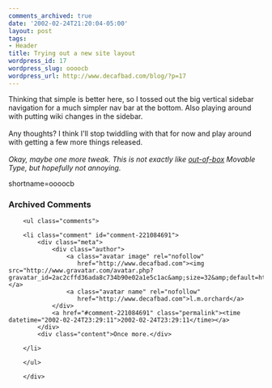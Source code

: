 ```yaml
---
comments_archived: true
date: '2002-02-24T21:20:04-05:00'
layout: post
tags:
- Header
title: Trying out a new site layout
wordpress_id: 17
wordpress_slug: oooocb
wordpress_url: http://www.decafbad.com/blog/?p=17
---
```

Thinking that simple is better here, so I tossed out the big vertical sidebar navigation for a much simpler nav bar at the bottom.  Also playing around with putting wiki changes in the sidebar.
<br /><br />
Any thoughts?  I think I'll stop twiddling with that for now and play around with getting a few more things released.
<br /><br />
<i>Okay, maybe one more tweak.  This is not exactly like <a href="http://www.decafbad.com/twiki/bin/view/Main/OutOfBox">out-of-box</a> Movable Type, but hopefully not annoying.</i>
<!--more-->
shortname=oooocb

<div id="comments" class="comments archived-comments">
            <h3>Archived Comments</h3>
            
        <ul class="comments">
            
        <li class="comment" id="comment-221084691">
            <div class="meta">
                <div class="author">
                    <a class="avatar image" rel="nofollow" 
                       href="http://www.decafbad.com"><img src="http://www.gravatar.com/avatar.php?gravatar_id=2ac2cffd36ada8c734b90e02a1e5c1ac&amp;size=32&amp;default=http://mediacdn.disqus.com/1320279820/images/noavatar32.png"/></a>
                    <a class="avatar name" rel="nofollow" 
                       href="http://www.decafbad.com">l.m.orchard</a>
                </div>
                <a href="#comment-221084691" class="permalink"><time datetime="2002-02-24T23:29:11">2002-02-24T23:29:11</time></a>
            </div>
            <div class="content">Once more.</div>
            
        </li>
    
        </ul>
    
        </div>
    